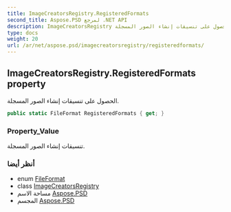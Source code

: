 ```yaml
---
title: ImageCreatorsRegistry.RegisteredFormats
second_title: Aspose.PSD لمرجع .NET API
description: ImageCreatorsRegistry ملكية. الحصول على تنسيقات إنشاء الصور المسجلة.
type: docs
weight: 20
url: /ar/net/aspose.psd/imagecreatorsregistry/registeredformats/
---
```

## ImageCreatorsRegistry.RegisteredFormats property

الحصول على تنسيقات إنشاء الصور المسجلة.

```csharp
public static FileFormat RegisteredFormats { get; }
```

### Property_Value

تنسيقات إنشاء الصور المسجلة.

### أنظر أيضا

* enum [FileFormat](../../fileformat/)
* class [ImageCreatorsRegistry](../)
* مساحة الاسم [Aspose.PSD](../../imagecreatorsregistry/)
* المجسم [Aspose.PSD](../../../)


